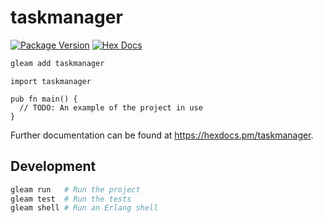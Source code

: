 # taskmanager

[![Package Version](https://img.shields.io/hexpm/v/taskmanager)](https://hex.pm/packages/taskmanager)
[![Hex Docs](https://img.shields.io/badge/hex-docs-ffaff3)](https://hexdocs.pm/taskmanager/)

```sh
gleam add taskmanager
```
```gleam
import taskmanager

pub fn main() {
  // TODO: An example of the project in use
}
```

Further documentation can be found at <https://hexdocs.pm/taskmanager>.

## Development

```sh
gleam run   # Run the project
gleam test  # Run the tests
gleam shell # Run an Erlang shell
```
